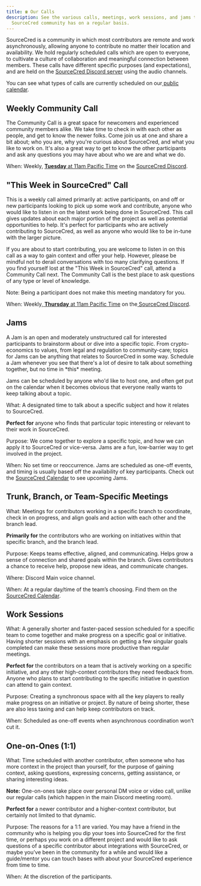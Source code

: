 ```yaml
---
title: ☎️ Our Calls
description: See the various calls, meetings, work sessions, and jams the
  SourceCred community has on a regular basis.
---
```

SourceCred is a community in which most contributors are remote and work
asynchronously, allowing anyone to contribute no matter their location and
availability. We hold regularly scheduled calls which are open to everyone, to cultivate
a culture of collaboration and meaningful connection between members.
These calls have different specific purposes (and expectations), and are held on
the [SourceCred Discord server](https://sourcecred.io/discord) using the audio channels.

You can see what types of calls are currently scheduled on our[ public calendar](http://sourcecred.io/calendar).

## Weekly Community Call

The Community Call is a great space for newcomers and experienced community members alike. We take time to check in with each other as people, and get to know the newer folks. Come join us at one and share a bit about; who you are, why you're curious about SourceCred, and what you like to work on. It's also a great way to get to know the other participants and ask any questions you may have about who we are and what we do. 

When: Weekly, [**Tuesday** at 11am Pacific Time](https://sourcecred.io/calendar) on the [SourceCred Discord](https://sourcecred.io/discord).

## "This Week in SourceCred" Call

This is a weekly call aimed primarily at: active participants, on and off or new participants looking to pick up some work and contribute, anyone who would like to listen in on the latest work being done in SourceCred. This call gives updates about each major portion of the project as well as potential opportunities to help. It's perfect for participants who are actively contributing to SourceCred, as well as anyone who would like to be in-tune with the larger picture. 

If you are about to start contributing, you are welcome to listen in on this call as a way to gain context and offer your help. However, please be mindful not to derail conversations with too many clarifying questions. If you find yourself lost at the "This Week in SourceCred" call, attend a Community Call next. The Community Call is the best place to ask questions of any type or level of knowledge.

Note: Being a participant does not make this meeting mandatory for you.

When: Weekly,[ **Thursday** at 11am Pacific Time](https://sourcecred.io/calendar) on the[ SourceCred Discord](https://sourcecred.io/discord).

## Jams

A Jam is an open and moderately unstructured call for interested participants to brainstorm about or dive into a specific topic. From crypto-economics to values, from legal and regulation to community-care; topics for Jams can be anything that relates to SourceCred in some way. Schedule a Jam whenever you see that there's a lot of desire to talk about something together, but no time in \*this\* meeting. 

Jams can be scheduled by anyone who'd like to host one, and often get put on the calendar when it becomes obvious that everyone really wants to keep talking about a topic. 

What: A designated time to talk about a specific subject and how it relates to
SourceCred.

**Perfect for** anyone who finds that particular topic interesting or relevant
to their work in SourceCred.

Purpose: We come together to explore a specific topic, and how we can apply it
to SourceCred or vice-versa. Jams are a fun, low-barrier way to get involved in
the project.

When: No set time or reoccurrence. Jams are scheduled as one-off events, and
timing is usually based off the availability of key participants. Check out the
[SourceCred Calendar](https://sourcecred.io/calendar) to see upcoming Jams.

## Trunk, Branch, or Team-Specific Meetings

What: Meetings for contributors working in a specific branch to coordinate,
check in on progress, and align goals and action with each other and the branch
lead.

**Primarily for** the contributors who are working on initiatives within that
specific branch, and the branch lead.

Purpose: Keeps teams effective, aligned, and communicating. Helps grow a sense
of connection and shared goals within the branch. Gives contributors a chance to
receive help, propose new ideas, and communicate changes.

Where: Discord Main voice channel.

When: At a regular day/time of the team’s choosing. Find them on the
[SourceCred Calendar](https://sourcecred.io/calendar).

## Work Sessions

What: A generally shorter and faster-paced session scheduled for a specific team
to come together and make progress on a specific goal or initiative. Having
shorter sessions with an emphasis on getting a few singular goals completed can
make these sessions more productive than regular meetings.

**Perfect for** the contributors on a team that is actively working on a
specific initiative, and any other high-context contributors they need feedback
from. Anyone who plans to start contributing to the specific initiative in
question can attend to gain context.

Purpose: Creating a synchronous space with all the key players to really make
progress on an initiative or project. By nature of being shorter, these are also
less taxing and can help keep contributors on track.

When: Scheduled as one-off events when asynchronous coordination won’t cut it.

## One-on-Ones (1:1)

What: Time scheduled with another contributor, often someone who has more
context in the project than yourself, for the purpose of gaining context, asking
questions, expressing concerns, getting assistance, or sharing interesting
ideas.

**Note:** One-on-ones take place over personal DM voice or video call, unlike
our regular calls (which happen in the main Discord meeting room).

**Perfect for** a newer contributor and a higher-context contributor, but
certainly not limited to that dynamic.

Purpose: The reasons for a 1:1 are varied. You may have a friend in the
community who is helping you dip your toes into SourceCred for the first time,
or perhaps you work on a different project and would like to ask questions of a
specific contributor about integrations with SourceCred, or maybe you’ve been in
the community for a while and would like a guide/mentor you can touch bases with
about your SourceCred experience from time to time.

When: At the discretion of the participants.